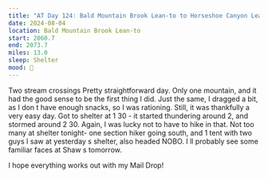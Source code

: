 ```yaml
---
title: "AT Day 124: Bald Mountain Brook Lean-to to Horseshoe Canyon Lean-to"
date: 2024-08-04
location: Bald Mountain Brook Lean-to
start: 2060.7
end: 2073.7
miles: 13.0
sleep: Shelter
mood: 🙂
---
```

Two stream crossings
Pretty straightforward day. Only one mountain, and it had the good sense to be the first thing I did. Just the
same, I dragged a bit, as I don t have enough snacks, so I was rationing. Still, it was thankfully a very easy day.
Got to shelter at 1 30 - it started thundering around 2, and stormed around 2 30. Again, I was lucky not to have
to hike in that. Not too many at shelter tonight- one section hiker going south, and 1 tent with two guys I saw at
yesterday s shelter, also headed NOBO. I ll probably see some familiar faces at Shaw s tomorrow.

I hope everything works out with my Mail Drop!